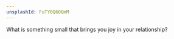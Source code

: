 ```yaml
---
unsplashId: FuTY0Q6OQmM
---
```


What is something small that brings you joy in your relationship?

